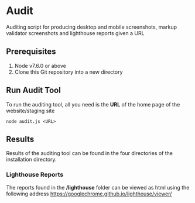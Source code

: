 # Audit
Auditing script for producing desktop and mobile screenshots, markup validator screenshots and lighthouse reports given a URL

## Prerequisites 
1. Node v7.6.0 or above
2. Clone this Git repository into a new directory

## Run Audit Tool
To run the auditing tool, all you need is the __URL__ of the home page of the website/staging site

```node audit.js <URL> ```

## Results
Results of the auditing tool can be found in the four directories of the installation directory.

### Lighthouse Reports
The reports found in the __/lighthouse__ folder can be viewed as html using the following address https://googlechrome.github.io/lighthouse/viewer/
